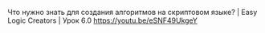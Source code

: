 Что нужно знать для создания алгоритмов на скриптовом языке? | Easy Logic Creators | Урок 6.0 https://youtu.be/eSNF49UkgeY
